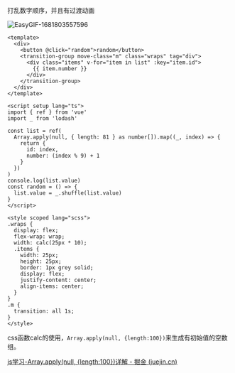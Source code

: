 打乱数字顺序，并且有过渡动画

![EasyGIF-1681803557596](https://qiankun825.oss-cn-hangzhou.aliyuncs.com/img/EasyGIF-1681803557596.gif)

```vue
<template>
  <div>
    <button @click="random">random</button>
    <transition-group move-class="m" class="wraps" tag="div">
      <div class="items" v-for="item in list" :key="item.id">
        {{ item.number }}
      </div>
    </transition-group>
  </div>
</template>

<script setup lang="ts">
import { ref } from 'vue'
import _ from 'lodash'

const list = ref(
  Array.apply(null, { length: 81 } as number[]).map((_, index) => {
    return {
      id: index,
      number: (index % 9) + 1
    }
  })
)
console.log(list.value)
const random = () => {
  list.value = _.shuffle(list.value)
}
</script>

<style scoped lang="scss">
.wraps {
  display: flex;
  flex-wrap: wrap;
  width: calc(25px * 10);
  .items {
    width: 25px;
    height: 25px;
    border: 1px grey solid;
    display: flex;
    justify-content: center;
    align-items: center;
  }
}
.m {
  transition: all 1s;
}
</style>
```

css函数calc的使用，`Array.apply(null, {length:100})`来生成有初始值的空数组。

[js学习-Array.apply(null, {length:100})详解 - 掘金 (juejin.cn)](https://juejin.cn/post/7034773100969328654)